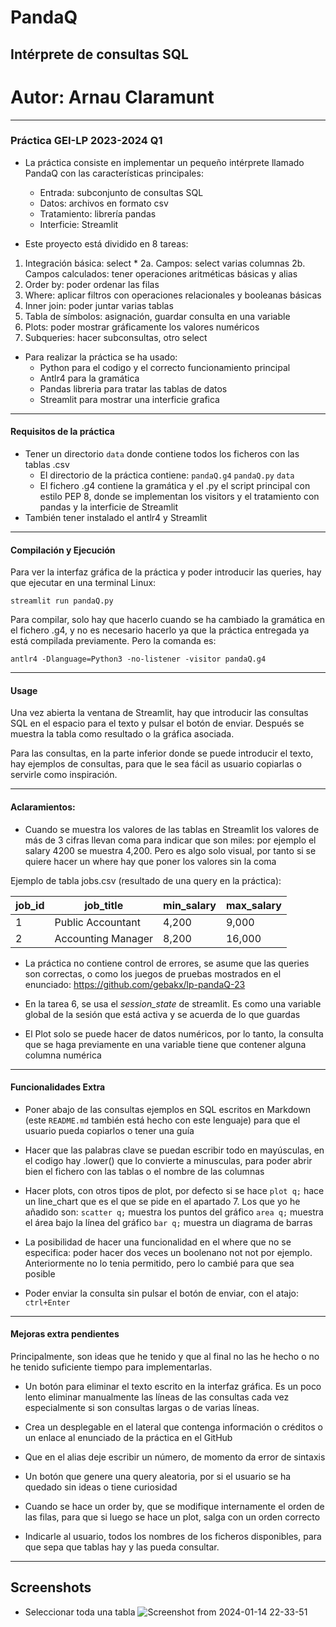 # PandaQ
## Intérprete de consultas SQL
# Autor: Arnau Claramunt
---
### Práctica GEI-LP 2023-2024 Q1


- La práctica consiste en implementar un pequeño intérprete llamado PandaQ con las características principales:
    - Entrada: subconjunto de consultas SQL
    - Datos: archivos en formato csv
    - Tratamiento: librería pandas
    - Interficie: Streamlit

- Este proyecto está dividido en 8 tareas:
1. Integración básica: select *
2a. Campos: select varias columnas 
2b. Campos calculados: tener operaciones aritméticas básicas y alias
3. Order by: poder ordenar las filas
4. Where: aplicar filtros con operaciones relacionales y booleanas básicas
5. Inner join: poder juntar varias tablas
6. Tabla de símbolos: asignación, guardar consulta en una variable
7. Plots: poder mostrar gráficamente los valores numéricos
8. Subqueries: hacer subconsultas, otro select


- Para realizar la práctica se ha usado:
    - Python para el codigo y el correcto funcionamiento principal
    - Antlr4 para la gramática
    - Pandas libreria para tratar las tablas de datos
    - Streamlit para mostrar una interficie grafica

---

#### Requisitos de la práctica

- Tener un directorio `data` donde contiene todos los ficheros con las tablas .csv
    - El directorio de la práctica contiene:  `pandaQ.g4`  `pandaQ.py`  `data`
    - El fichero .g4 contiene la gramática y el .py el script principal con estilo PEP 8, donde se implementan 
      los visitors y el tratamiento con pandas y la interficie de Streamlit
- También tener instalado el antlr4 y Streamlit


---

#### Compilación y Ejecución

Para ver la interfaz gráfica de la práctica y poder introducir las queries, hay que ejecutar en una terminal Linux:

`streamlit run pandaQ.py`

Para compilar, solo hay que hacerlo cuando se ha cambiado la gramática en el fichero .g4, y no es necesario hacerlo
ya que la práctica entregada ya está compilada previamente. Pero la comanda es:

`antlr4 -Dlanguage=Python3 -no-listener -visitor pandaQ.g4`


---

#### Usage

Una vez abierta la ventana de Streamlit, hay que introducir las consultas SQL en el espacio para el texto y pulsar el botón de enviar.
Después se muestra la tabla como resultado o la gráfica asociada.

Para las consultas, en la parte inferior donde se puede introducir el texto, hay ejemplos de consultas, para que le sea fácil as usuario copiarlas
o servirle como inspiración.

---

#### Aclaramientos:

- Cuando se muestra los valores de las tablas en Streamlit los valores de más de 3 cifras llevan coma para indicar que son miles: por ejemplo el salary 4200  se muestra 4,200.  Pero es algo solo visual, por tanto si se quiere hacer un where hay que poner los valores sin la coma

Ejemplo de tabla jobs.csv (resultado de una query en la práctica):
    
| job_id | job_title | min_salary | max_salary |
| ------ | --------- | ---------- | ---------- |
| 1	| Public Accountant | 4,200	| 9,000 |
| 2 | Accounting Manager | 8,200 | 16,000 |


- La práctica no contiene control de errores, se asume que las queries son correctas, o como los juegos de pruebas mostrados en el enunciado: https://github.com/gebakx/lp-pandaQ-23

- En la tarea 6, se usa el *session_state* de streamlit. Es como una variable global de la sesión que está activa y se acuerda de lo que guardas

- El Plot solo se puede hacer de datos numéricos, por lo tanto, la consulta que se haga previamente en una variable tiene que contener alguna columna numérica

---

#### Funcionalidades Extra


- Poner abajo de las consultas ejemplos en SQL escritos en Markdown (este `README.md` también está hecho con este lenguaje) para que el usuario pueda copiarlos o tener una guía

- Hacer que las palabras clave se puedan escribir todo en mayúsculas, en el codigo hay .lower() que lo convierte a minusculas, 
  para poder abrir bien el fichero con las tablas o el nombre de las columnas  

- Hacer plots, con otros tipos de plot, por defecto si se hace `plot q;` hace un line_chart que es el que se pide en el apartado 7.
  Los que yo he añadido son:
  `scatter q;`  muestra los puntos del gráfico
  `area q;`     muestra el área bajo la línea del gráfico
  `bar q;`      muestra un diagrama de barras


- La posibilidad de hacer una funcionalidad en el where que no se especifica: poder hacer dos veces un boolenano not not por ejemplo. Anteriormente no lo tenia permitido, 
  pero lo cambié para que sea posible

- Poder enviar la consulta sin pulsar el botón de enviar, con el atajo:  `ctrl+Enter` 


---


#### Mejoras extra pendientes

Principalmente, son ideas que he tenido y que al final no las he hecho o no he tenido suficiente tiempo para implementarlas.

- Un botón para eliminar el texto escrito en la interfaz gráfica. Es un poco lento eliminar manualmente las líneas de las consultas cada vez
  especialmente si son consultas largas o de varias líneas.

- Crea un desplegable en el lateral que contenga información o créditos o un enlace al enunciado de la práctica en el GitHub

- Que en el alias deje escribir un número, de momento da error de sintaxis

- Un botón que genere una query aleatoria, por si el usuario se ha quedado sin ideas o tiene curiosidad

- Cuando se hace un order by, que se modifique internamente el orden de las filas, para que si luego se hace un plot, salga con un orden correcto

- Indicarle al usuario, todos los nombres de los ficheros disponibles, para que sepa que tablas hay y las pueda consultar.


---


## Screenshots


- Seleccionar toda una tabla
![Screenshot from 2024-01-14 22-33-51](https://github.com/ArnauCS03/SQL-Interpreter/assets/95536223/6671ebad-2a8c-4f45-8b93-62022395e368)


